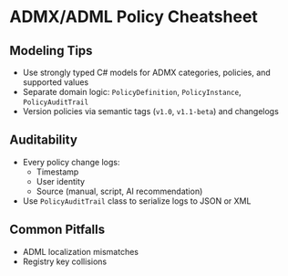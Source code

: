 # ADMX/ADML Policy Cheatsheet

## Modeling Tips
- Use strongly typed C# models for ADMX categories, policies, and supported values
- Separate domain logic: `PolicyDefinition`, `PolicyInstance`, `PolicyAuditTrail`
- Version policies via semantic tags (`v1.0`, `v1.1-beta`) and changelogs

## Auditability
- Every policy change logs:
  - Timestamp
  - User identity
  - Source (manual, script, AI recommendation)
- Use `PolicyAuditTrail` class to serialize logs to JSON or XML

## Common Pitfalls
- ADML localization mismatches
- Registry key collisions
